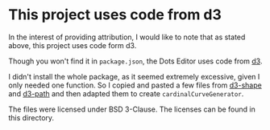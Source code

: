 # This project uses code from d3

In the interest of providing attribution, I would like to note that as stated above, this project uses code form d3.

Though you won't find it in `package.json`, the Dots Editor uses code from [d3](https://github.com/d3/d3).

I didn't install the whole package, as it seemed extremely excessive, given I only needed one function. So I copied and pasted a few files from [d3-shape](https://github.com/d3/d3-shape) and [d3-path](https://github.com/d3/d3-path) and then adapted them to create `cardinalCurveGenerator`.

The files were licensed under BSD 3-Clause. The licenses can be found in this directory.
